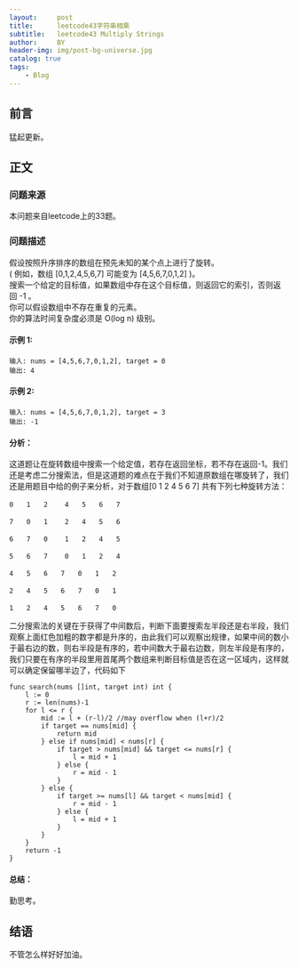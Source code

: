 ```yaml
---
layout:     post
title:      leetcode43字符串相乘
subtitle:   leetcode43 Multiply Strings
author:     BY
header-img: img/post-bg-universe.jpg
catalog: true
tags:
    - Blog
---
```



## 前言

猛起更新。

## 正文

### 问题来源

本问题来自leetcode上的33题。  

### 问题描述

假设按照升序排序的数组在预先未知的某个点上进行了旋转。  
( 例如，数组 [0,1,2,4,5,6,7] 可能变为 [4,5,6,7,0,1,2] )。  
搜索一个给定的目标值，如果数组中存在这个目标值，则返回它的索引，否则返回 -1 。  
你可以假设数组中不存在重复的元素。  
你的算法时间复杂度必须是 O(log n) 级别。  

#### 示例 1:
```
输入: nums = [4,5,6,7,0,1,2], target = 0
输出: 4
```

#### 示例 2:
```
输入: nums = [4,5,6,7,0,1,2], target = 3
输出: -1
```

#### 分析：
这道题让在旋转数组中搜索一个给定值，若存在返回坐标，若不存在返回-1。我们还是考虑二分搜索法，但是这道题的难点在于我们不知道原数组在哪旋转了，我们还是用题目中给的例子来分析，对于数组[0 1 2 4 5 6 7] 共有下列七种旋转方法：
```
0　　1　　2　　 4　　5　　6　　7

7　　0　　1　　 2　　4　　5　　6

6　　7　　0　　 1　　2　　4　　5

5　　6　　7　　 0　　1　　2　　4

4　　5　　6　　7　　0　　1　　2

2　　4　　5　　6　　7　　0　　1

1　　2　　4　　5　　6　　7　　0
```
二分搜索法的关键在于获得了中间数后，判断下面要搜索左半段还是右半段，我们观察上面红色加粗的数字都是升序的，由此我们可以观察出规律，如果中间的数小于最右边的数，则右半段是有序的，若中间数大于最右边数，则左半段是有序的，我们只要在有序的半段里用首尾两个数组来判断目标值是否在这一区域内，这样就可以确定保留哪半边了，代码如下
```
func search(nums []int, target int) int {
    l := 0 
    r := len(nums)-1
    for l <= r {
        mid := l + (r-l)/2 //may overflow when (l+r)/2  
        if target == nums[mid] {
            return mid
        } else if nums[mid] < nums[r] {
            if target > nums[mid] && target <= nums[r] {
                l = mid + 1
            } else {
                r = mid - 1
            }
        } else {
            if target >= nums[l] && target < nums[mid] {
                r = mid - 1
            } else {
                l = mid + 1
            }
        }
    }
    return -1
}
```

#### 总结：
勤思考。  

## 结语
不管怎么样好好加油。
